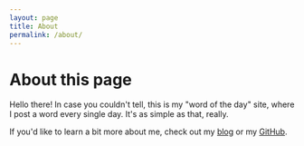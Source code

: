 ```yaml
---
layout: page
title: About
permalink: /about/
---
```

# About this page
Hello there! In case you couldn't tell, this is my "word of the day" site,
where I post a word every single day. It's as simple as that, really.

If you'd like to learn a bit more about me, check out my [blog][blog] or my
[GitHub][github].

[blog]: https://wobblyyyy.github.io/blog
[github]: https://github.com/Wobblyyyy
